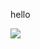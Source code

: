 hello

![](https://encrypted-tbn0.gstatic.com/images?q=tbn%3AANd9GcSDW2cU0M2TbcXkuONRoQhKI-yKu-Eiuu36xKSkoBJolpqsdL4e)

